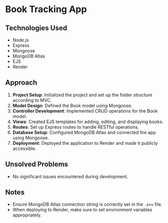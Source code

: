 # Book Tracking App

## Technologies Used
- Node.js
- Express
- Mongoose
- MongoDB Atlas
- EJS
- Render

## Approach
1. **Project Setup**: Initialized the project and set up the folder structure according to MVC.
2. **Model Design**: Defined the Book model using Mongoose.
3. **Controller Development**: Implemented CRUD operations for the Book model.
4. **Views**: Created EJS templates for adding, editing, and displaying books.
5. **Routes**: Set up Express routes to handle RESTful operations.
6. **Database Setup**: Configured MongoDB Atlas and connected the app using Mongoose.
7. **Deployment**: Deployed the application to Render and made it publicly accessible.

## Unsolved Problems
- No significant issues encountered during development.

## Notes
- Ensure MongoDB Atlas connection string is correctly set in the `.env` file.
- When deploying to Render, make sure to set environment variables appropriately.
